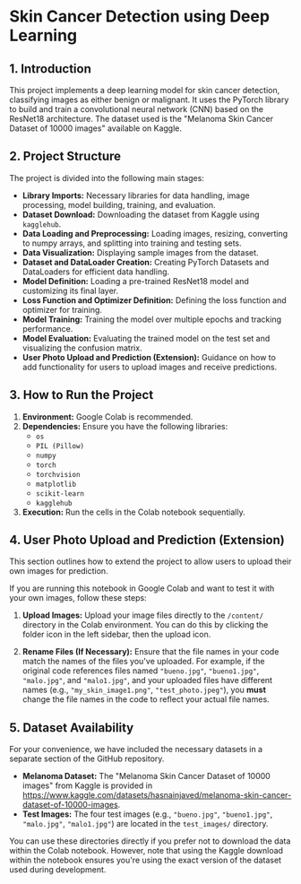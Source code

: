 # Skin Cancer Detection using Deep Learning

## 1. Introduction

This project implements a deep learning model for skin cancer detection, classifying images as either benign or malignant. It uses the PyTorch library to build and train a convolutional neural network (CNN) based on the ResNet18 architecture. The dataset used is the "Melanoma Skin Cancer Dataset of 10000 images" available on Kaggle.

## 2. Project Structure

The project is divided into the following main stages:

* **Library Imports:** Necessary libraries for data handling, image processing, model building, training, and evaluation.
* **Dataset Download:** Downloading the dataset from Kaggle using `kagglehub`.
* **Data Loading and Preprocessing:** Loading images, resizing, converting to numpy arrays, and splitting into training and testing sets.
* **Data Visualization:** Displaying sample images from the dataset.
* **Dataset and DataLoader Creation:** Creating PyTorch Datasets and DataLoaders for efficient data handling.
* **Model Definition:** Loading a pre-trained ResNet18 model and customizing its final layer.
* **Loss Function and Optimizer Definition:** Defining the loss function and optimizer for training.
* **Model Training:** Training the model over multiple epochs and tracking performance.
* **Model Evaluation:** Evaluating the trained model on the test set and visualizing the confusion matrix.
* **User Photo Upload and Prediction (Extension):** Guidance on how to add functionality for users to upload images and receive predictions.

## 3. How to Run the Project

1.  **Environment:** Google Colab is recommended.
2.  **Dependencies:** Ensure you have the following libraries:
    * `os`
    * `PIL (Pillow)`
    * `numpy`
    * `torch`
    * `torchvision`
    * `matplotlib`
    * `scikit-learn`
    * `kagglehub`
3.  **Execution:** Run the cells in the Colab notebook sequentially.

## 4. User Photo Upload and Prediction (Extension)
This section outlines how to extend the project to allow users to upload their own images for prediction.

If you are running this notebook in Google Colab and want to test it with your own images, follow these steps:

1.  **Upload Images:** Upload your image files directly to the `/content/` directory in the Colab environment. You can do this by clicking the folder icon in the left sidebar, then the upload icon.

2.  **Rename Files (If Necessary):** Ensure that the file names in your code match the names of the files you've uploaded.  For example, if the original code references files named `"bueno.jpg"`, `"bueno1.jpg"`, `"malo.jpg"`, and `"malo1.jpg"`, and your uploaded files have different names (e.g., `"my_skin_image1.png"`, `"test_photo.jpeg"`), you **must** change the file names in the code to reflect your actual file names.

## 5.  Dataset Availability

For your convenience, we have included the necessary datasets in a separate section of the GitHub repository.

* **Melanoma Dataset:** The "Melanoma Skin Cancer Dataset of 10000 images" from Kaggle is provided in https://www.kaggle.com/datasets/hasnainjaved/melanoma-skin-cancer-dataset-of-10000-images.
* **Test Images:** The four test images (e.g., `"bueno.jpg"`, `"bueno1.jpg"`, `"malo.jpg"`, `"malo1.jpg"`) are located in the `test_images/` directory.

You can use these directories directly if you prefer not to download the data within the Colab notebook. However, note that using the Kaggle download within the notebook ensures you're using the exact version of the dataset used during development.
